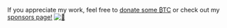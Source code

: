 If you appreciate my work, feel free to [donate some ₿TC](https://imgur.com/a/Sran6aW) or check out my [sponsors page!](https://github.com/sponsors/quiquelhappy/)
[![👋](https://github-readme-stats.vercel.app/api?username=quiquelhappy&show_icons=true&theme=dark)](https://i.imgur.com/ytVx70n.gif)


